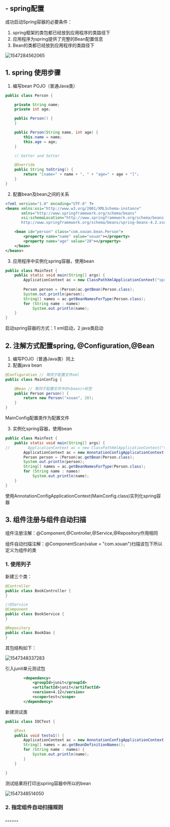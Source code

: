 

## - spring配置

成功启动Spring容器的必要条件：

1. spring框架的类包都已经放到应用程序的类路径下
2. 应用程序为spring提供了完整的Bean配置信息
3. Bean的类都已经放到应用程序的类路径下

![1547284562065](C:\Users\xyq\AppData\Roaming\Typora\typora-user-images\1547284562065.png)

## 1. spring 使用步骤

1. 编写bean POJO（普通Java类）

```java
public class Person {

    private String name;
    private int age;

    public Person() {
    }

    public Person(String name, int age) {
        this.name = name;
        this.age = age;
    }

    // Getter and Setter

    @Override
    public String toString() {
        return "[name=" + name + ", " + "age=" + age + "]";
    }
}
```

2. 配置bean及bean之间的关系

```xml
<?xml version="1.0" encoding="UTF-8" ?>
<beans xmlns:xsi="http://www.w3.org/2001/XMLSchema-instance"
       xmlns="http://www.springframework.org/schema/beans"
       xsi:schemaLocation="http://www.springframework.org/schema/beans
       http://www.springframework.org/schema/beans/spring-beans-4.2.xsd ">

    <bean id="person" class="com.xouan.bean.Person">
        <property name="name" value="xouan"></property>
        <property name="age" value="20"></property>
    </bean>
</beans>
```



3. 应用程序中实例化spring容器，使用bean

```java
public class MainTest {
    public static void main(String[] args) {
        ApplicationContext ac = new ClassPathXmlApplicationContext("spring.xml");
        
        Person person = (Person)ac.getBean(Person.class);
        System.out.println(person);
        String[] names = ac.getBeanNamesForType(Person.class);
        for (String name : names)
            System.out.println(name);
    }
}
```

启动spring容器的方式：1 xml启动，2 java类启动



## 2. 注解方式配置spring, @Configuration,@Bean

1. 编写POJO（普通Java类）同上
2. 配置java bean

```java
@Configuration // 等同于配置文件xml
public class MainConfig {

    @Bean // 等同于配置文件中的<bean/>标签
    public Person person() {
        return new Person("xouan", 20);
    }
}

```

MainConfig配置类作为配置文件

3. 实例化spring容器，使用bean

```java
public class MainTest {
    public static void main(String[] args) {
//        ApplicationContext ac = new ClassPathXmlApplicationContext("spring.xml");
        ApplicationContext ac = new AnnotationConfigApplicationContext(MainConfig.class);
        Person person = (Person)ac.getBean(Person.class);
        System.out.println(person);
        String[] names = ac.getBeanNamesForType(Person.class);
        for (String name : names)
            System.out.println(name);
    }
}
```

使用AnnotationConfigApplicationContext(MainConfig.class)实列化spring容器

## 3. 组件注册与组件自动扫描

组件注册注解：@Component,@Controller,@Service,@Repository作用相同

组件自动扫描注解：@ComponentScan(value = "com.xouan")扫描该包下所以定义为组件的类

### 1. 使用列子

新建三个类：

```java
@Controller
public class BookController {
}

//@Service
@Component
public class BookService {
}

@Repository
public class BookDao {
}

```

其包结构如下：

![1547348337283](C:\Users\xyq\AppData\Roaming\Typora\typora-user-images\1547348337283.png)

引入junit单元测试包

```xml
        <dependency>
            <groupId>junit</groupId>
            <artifactId>junit</artifactId>
            <version>4.12</version>
            <scope>test</scope>
        </dependency>
```

新建测试类

```java
public class IOCTest {

    @Test
    public void testo1() {
        ApplicationContext ac = new AnnotationConfigApplicationContext(MainConfig.class);
        String[] names = ac.getBeanDefinitionNames();
        for (String name : names) {
            System.out.println(name);
        }
    }

}
```

测试结果将打印出spring容器中所以的bean

![1547348514050](C:\Users\xyq\AppData\Roaming\Typora\typora-user-images\1547348514050.png)

### 2. 指定组件自动扫描规则

。。。。。。

